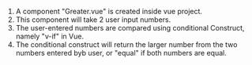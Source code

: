 1. A component "Greater.vue" is created inside vue project.
2. This component will take 2 user input numbers.
3. The user-entered numbers are compared using conditional Construct, namely "v-if" in Vue.
4. The conditional construct will return the larger number from the two numbers entered byb user, or "equal" if both numbers are equal.